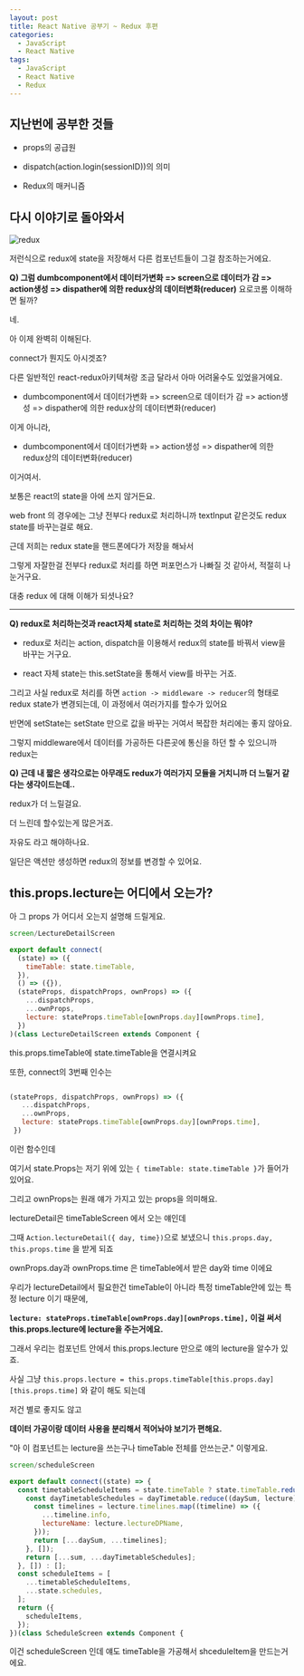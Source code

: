 ```yaml
---
layout: post
title: React Native 공부기 ~ Redux 후편
categories:
  - JavaScript
  - React Native
tags:
  - JavaScript
  - React Native
  - Redux
---
```


## 지난번에 공부한 것들

- props의 공급원

- dispatch(action.login(sessionID))의 의미

- Redux의 매커니즘

## 다시 이야기로 돌아와서

![redux](https://css-tricks.com/wp-content/uploads/2016/03/redux-article-3-03.svg)

저런식으로 redux에 state을 저장해서 다른 컴포넌트들이 그걸 참조하는거에요.

**Q) 그럼 dumbcomponent에서 데이터가변화 => screen으로 데이터가 감 => action생성 => dispather에 의한 redux상의 데이터변화(reducer)** 요로코롬 이해하면 될까?

네.

아 이제 완벽히 이해된다.

connect가 뭔지도 아시겟죠?

다른 일반적인 react-redux아키텍쳐랑 조금 달라서 아마 어려울수도 있었을거에요.

- dumbcomponent에서 데이터가변화 => screen으로 데이터가 감 => action생성 => dispather에 의한 redux상의 데이터변화(reducer)

이게 아니라,

- dumbcomponent에서 데이터가변화 => action생성 => dispather에 의한 redux상의 데이터변화(reducer)

이거여서.

보통은 react의 state을 아에 쓰지 않거든요.

web front 의 경우에는 그냥 전부다 redux로 처리하니까 textInput 같은것도 redux state를 바꾸는걸로 해요.

근데 저희는 redux state을 핸드폰에다가 저장을 해놔서

그렇게 자잘한걸 전부다 redux로 처리를 하면 퍼포먼스가 나빠질 것 같아서, 적절히 나눈거구요.

대충 redux 에 대해 이해가 되셧나요?

---

**Q) redux로 처리하는것과 react자체 state로 처리하는 것의 차이는 뭐야?**

- redux로 처리는 action, dispatch을 이용해서 redux의 state를 바꿔서 view을 바꾸는 거구요.

- react 자체 state는 this.setState을 통해서 view를 바꾸는 거죠.

그리고 사실 redux로 처리를 하면 `action -> middleware -> reducer`의 형태로 redux state가 변경되는데, 이 과정에서 여러가지를 할수가 있어요

반면에 setState는 setState 만으로 값을 바꾸는 거여서 복잡한 처리에는 좋지 않아요.

그렇지 middleware에서 데이터를 가공하든 다른곳에 통신을 하던 할 수 있으니까 redux는

**Q) 근데 내 짧은 생각으로는 아무래도 redux가 여러가지 모듈을 거치니까 더 느릴거 같다는 생각이드는데..**

redux가 더 느릴걸요.

더 느린데 할수있는게 많은거죠.

자유도 라고 해야하나요.

일단은 액션만 생성하면 redux의 정보를 변경할 수 있어요.

## this.props.lecture는 어디에서 오는가?

아 그 props 가 어디서 오는지 설명해 드릴게요.

``` js
screen/LectureDetailScreen

export default connect(
  (state) => ({
    timeTable: state.timeTable,
  }),
  () => ({}),
  (stateProps, dispatchProps, ownProps) => ({
    ...dispatchProps,
    ...ownProps,
    lecture: stateProps.timeTable[ownProps.day][ownProps.time],
  })
)(class LectureDetailScreen extends Component {

```

this.props.timeTable에 state.timeTable을 연결시켜요

또한, connect의 3번째 인수는

``` js

(stateProps, dispatchProps, ownProps) => ({
   ...dispatchProps,
   ...ownProps,
   lecture: stateProps.timeTable[ownProps.day][ownProps.time],
 })

```

이런 함수인데

여기서 state.Props는 저기 위에 있는 `{ timeTable: state.timeTable }`가 들어가 있어요.

그리고 ownProps는 원래 얘가 가지고 있는 props을 의미해요.

lectureDetail은 timeTableScreen 에서 오는 얘인데

그때 `Action.lectureDetail({ day, time})`으로 보냈으니 `this.props.day, this.props.time` 을 받게 되죠

ownProps.day과 ownProps.time 은 timeTable에서 받은 day와 time 이에요

우리가 lectureDetail에서 필요한건 timeTable이 아니라 특정 timeTable안에 있는 특정 lecture 이기 때문에,

**`lecture: stateProps.timeTable[ownProps.day][ownProps.time],` 이걸 써서 this.props.lecture에 lecture을 주는거에요.**

그래서 우리는 컴포넌트 안에서 this.props.lecture 만으로 얘의 lecture을 알수가 있죠.

사실 그냥 `this.props.lecture = this.props.timeTable[this.props.day][this.props.time]` 와 같이 해도 되는데

저건 별로 좋지도 않고

**데이터 가공이랑 데이터 사용을 분리해서 적어놔야 보기가 편해요.**

"아 이 컴포넌트는 lecture을 쓰는구나 timeTable 전체를 안쓰는군." 이렇게요.


``` js
screen/scheduleScreen

export default connect((state) => {
  const timetableScheduleItems = state.timeTable ? state.timeTable.reduce((sum, dayTimetable) => {
    const dayTimetableSchedules = dayTimetable.reduce((daySum, lecture) => {
      const timelines = lecture.timelines.map((timeline) => ({
        ...timeline.info,
        lectureName: lecture.lectureDPName,
      }));
      return [...daySum, ...timelines];
    }, []);
    return [...sum, ...dayTimetableSchedules];
  }, []) : [];
  const scheduleItems = [
    ...timetableScheduleItems,
    ...state.schedules,
  ];
  return ({
    scheduleItems,
  });
})(class ScheduleScreen extends Component {
```

이건 scheduleScreen 인데 얘도 timeTable을 가공해서 shceduleItem을 만드는거에요.
